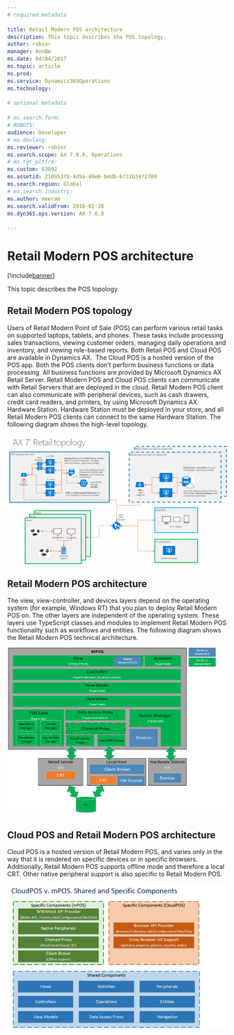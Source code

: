 ```yaml
---
# required metadata

title: Retail Modern POS architecture
description: This topic describes the POS topology.
author: robinr
manager: AnnBe
ms.date: 04/04/2017
ms.topic: article
ms.prod: 
ms.service: Dynamics365Operations
ms.technology: 

# optional metadata

# ms.search.form: 
# ROBOTS: 
audience: Developer
# ms.devlang: 
ms.reviewer: robinr
ms.search.scope: AX 7.0.0, Operations
# ms.tgt_pltfrm: 
ms.custom: 83892
ms.assetid: 210953fb-4d5a-49e6-b4db-6f31b3472789
ms.search.region: Global
# ms.search.industry: 
ms.author: meeram
ms.search.validFrom: 2016-02-28
ms.dyn365.ops.version: AX 7.0.0

---
```


# Retail Modern POS architecture

[!include[banner](../includes/banner.md)]


This topic describes the POS topology.

Retail Modern POS topology
--------------------------

Users of Retail Modern Point of Sale (POS) can perform various retail tasks on supported laptops, tablets, and phones. These tasks include processing sales transactions, viewing customer orders, managing daily operations and inventory, and viewing role-based reports. Both Retail POS and Cloud POS are available in Dynamics AX.  The Cloud POS is a hosted version of the POS app. Both the POS clients don't perform business functions or data processing. All business functions are provided by Microsoft Dynamics AX Retail Server. Retail Modern POS and Cloud POS clients can communicate with Retail Servers that are deployed in the cloud. Retail Modern POS client can also communicate with peripheral devices, such as cash drawers, credit card readers, and printers, by using Microsoft Dynamics AX Hardware Station. Hardware Station must be deployed in your store, and all Retail Modern POS clients can connect to the same Hardware Station. The following diagram shows the high-level topology. 

[![Retail Topology](./media/retail-topology-1024x606.png)](./media/retail-topology.png)

## Retail Modern POS architecture
The view, view-controller, and devices layers depend on the operating system (for example, Windows RT) that you plan to deploy Retail Modern POS on. The other layers are independent of the operating system. These layers use TypeScript classes and modules to implement Retail Modern POS functionality such as workflows and entities. The following diagram shows the Retail Modern POS technical architecture. 

[![MPOS](./media/mpos.png)](./media/mpos.png)

## Cloud POS and Retail Modern POS architecture
Cloud POS is a hosted version of Retail Modern POS, and varies only in the way that it is rendered on specific devices or in specific browsers. Additionally, Retail Modern POS supports offline mode and therefore a local CRT. Other native peripheral support is also specific to Retail Modern POS. 

[![CloudPOS and MPOS](./media/cloudpos-and-mpos.png)](./media/cloudpos-and-mpos.png)



